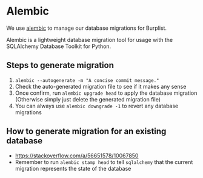 # Alembic

We use [alembic](https://alembic.sqlalchemy.org/en/latest/) to manage our database migrations for Burplist.

Alembic is a lightweight database migration tool for usage with the SQLAlchemy Database Toolkit for Python.

## Steps to generate migration

1. `alembic --autogenerate -m "A concise commit message."`
2. Check the auto-generated migration file to see if it makes any sense
3. Once confirm, run `alembic upgrade head` to apply the database migration (Otherwise simply just delete the generated migration file)
4. You can always use `alembic downgrade -1` to revert any database migrations

## How to generate migration for an existing database

-   https://stackoverflow.com/a/56651578/10067850
-   Remember to run `alembic stamp head` to tell `sqlalchemy` that the current migration represents the state of the database
